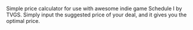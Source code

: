 Simple price calculator for use with awesome indie game Schedule I by TVGS. Simply input the suggested price of your deal, and it gives you the optimal price.